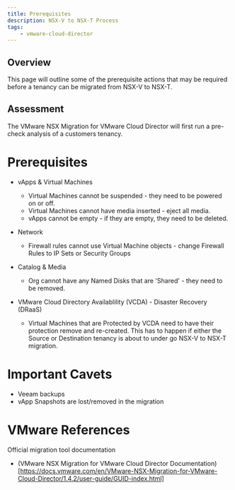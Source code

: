 ```yaml
---
title: Prerequisites
description: NSX-V to NSX-T Process
tags:
    - vmware-cloud-director
---
```


## Overview

This page will outline some of the prerequisite actions that may be required before a tenancy can be migrated from NSX-V to NSX-T.

## Assessment

The VMware NSX Migration for VMware Cloud Director will first run a pre-check analysis of a customers tenancy.

# Prerequisites

- vApps & Virtual Machines
  - Virtual Machines cannot be suspended - they need to be powered on or off.
  - Virtual Machines cannot have media inserted - eject all media.
  - vApps cannot be empty - if they are empty, they need to be deleted.
- Network
  - Firewall rules cannot use Virtual Machine objects - change Firewall Rules to IP Sets or Security Groups
- Catalog & Media
  - Org cannot have any Named Disks that are 'Shared' - they need to be removed.

- VMware Cloud Directory Availablility (VCDA) - Disaster Recovery (DRaaS)
  - Virtual Machines that are Protected by VCDA need to have their protection remove and re-created.  This has to happen if either the Source or Destination tenancy is about to under go NSX-V to NSX-T migration.

# Important Cavets

- Veeam backups
- vApp Snapshots are lost/removed in the migration

# VMware References

Official migration tool documentation
- (VMware NSX Migration for VMware Cloud Director Documentation)[https://docs.vmware.com/en/VMware-NSX-Migration-for-VMware-Cloud-Director/1.4.2/user-guide/GUID-index.html]